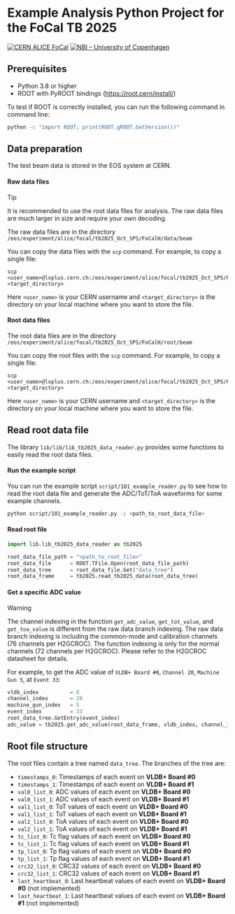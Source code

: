 # Example Analysis Python Project for the FoCal TB 2025

[![CERN ALICE FoCal](https://img.shields.io/badge/CERN%20ALICE-FoCal-blue?logo=cern&logoColor=white)](https://alice-collaboration.web.cern.ch/menu_proj_items/FOCAL) [![NBI – University of Copenhagen](https://img.shields.io/badge/Niels%20Bohr%20Institute-UCPH-darkred?logo=google-scholar&logoColor=white)](https://nbi.ku.dk/english/research/experimental-particle-physics/)

## Prerequisites

- Python 3.8 or higher
- ROOT with PyROOT bindings (https://root.cern/install/)

To test if ROOT is correctly installed, you can run the following command in command line:

``` bash
python -c "import ROOT; print(ROOT.gROOT.GetVersion())"
```

## Data preparation

The test beam data is stored in the EOS system at CERN. 

#### Raw data files

> [!TIP]
> It is recommended to use the root data files for analysis. The raw data files are much larger in size and require your own decoding.

The raw data files are in the directory `/eos/experiment/alice/focal/tb2025_Oct_SPS/FoCalH/data/beam`

You can copy the data files with the `scp` command. For example, to copy a single file:

```
scp <user_name>@lxplus.cern.ch:/eos/experiment/alice/focal/tb2025_Oct_SPS/FoCalH/data/beam/Run0142.ch2g <target_directory>
```

Here `<user_name>` is your CERN username and `<target_directory>` is the directory on your local machine where you want to store the file.

#### Root data files

The root data files are in the directory `/eos/experiment/alice/focal/tb2025_Oct_SPS/FoCalH/root/beam`

You can copy the root files with the `scp` command. For example, to copy a single file:

```
scp <user_name>@lxplus.cern.ch:/eos/experiment/alice/focal/tb2025_Oct_SPS/FoCalH/root/beam/Run0142.root <target_directory>
```

Here `<user_name>` is your CERN username and `<target_directory>` is the directory on your local machine where you want to store the file.

## Read root data file

The library `lib/lib/lib_tb2025_data_reader.py` provides some functions to easily read the root data files.

#### Run the example script

You can run the example script `script/101_example_reader.py` to see how to read the root data file and generate the ADC/ToT/ToA waveforms for some example channels.

```bash
python script/101_example_reader.py -i <path_to_root_data_file>
```

#### Read root file

```python
import lib.lib_tb2025_data_reader as tb2025

root_data_file_path = "<path_to_root_file>"
root_data_file      = ROOT.TFile.Open(root_data_file_path)
root_data_tree      = root_data_file.Get("data_tree")
root_data_frame     = tb2025.read_tb2025_data(root_data_tree)
```

#### Get a specific ADC value

> [!WARNING]
> The channel indexing in the function `get_adc_value`, `get_tot_value`, and `get_toa_value` is different from the raw data branch indexing. The raw data branch indexing is including the common-mode and calibration channels (76 channels per H2GCROC). The function indexing is only for the normal channels (72 channels per H2GCROC). Please refer to the H2GCROC datasheet for details.

For example, to get the ADC value of `VLDB+ Board #0`, `Channel 20`, `Machine Gun 5`, at `Event 33`:
```python
vldb_index          = 0
channel_index       = 20
machine_gun_index   = 5
event_index         = 33
root_data_tree.GetEntry(event_index)
adc_value = tb2025.get_adc_value(root_data_frame, vldb_index, channel_index, machine_gun_index)
```

## Root file structure

The root files contain a tree named `data_tree`. The branches of the tree are:
- `timestamps_0`: Timestamps of each event on **VLDB+ Board #0**
- `timestamps_1`: Timestamps of each event on **VLDB+ Board #1**
- `val0_list_0`: ADC values of each event on **VLDB+ Board #0**
- `val0_list_1`: ADC values of each event on **VLDB+ Board #1**
- `val1_list_0`: ToT values of each event on **VLDB+ Board #0**
- `val1_list_1`: ToT values of each event on **VLDB+ Board #1**
- `val2_list_0`: ToA values of each event on **VLDB+ Board #0**
- `val2_list_1`: ToA values of each event on **VLDB+ Board #1**
- `tc_list_0`: Tc flag values of each event on **VLDB+ Board #0**
- `tc_list_1`: Tc flag values of each event on **VLDB+ Board #1**
- `tp_list_0`: Tp flag values of each event on **VLDB+ Board #0**
- `tp_list_1`: Tp flag values of each event on **VLDB+ Board #1**
- `crc32_list_0`: CRC32 values of each event on **VLDB+ Board #0**
- `crc32_list_1`: CRC32 values of each event on **VLDB+ Board #1**
- `last_heartbeat_0`: Last heartbeat values of each event on **VLDB+ Board #0** (not implemented)
- `last_heartbeat_1`: Last heartbeat values of each event on **VLDB+ Board #1** (not implemented)